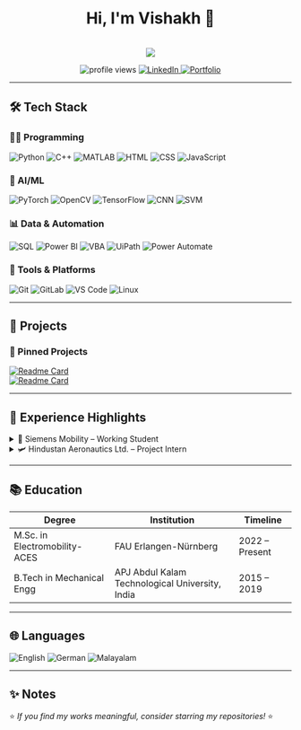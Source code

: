 <div align="center">
  <h1>Hi, I'm Vishakh 👋</h1>
  <br>
  <img src="https://readme-typing-svg.demolab.com?font=Fira+Code&pause=1000&color=00C7B7&width=435&lines=AI+in+Electromobility+Student;Process+Automation+Engineer;Data+Science+Enthusiast;Tech+Explorer" />
</div>

<p align="center">
  <img src="https://komarev.com/ghpvc/?username=cvishakh&label=Profile+Views&color=00C7B7&style=flat" alt="profile views" />
  <a href="https://linkedin.com/in/cvishakh">
    <img src="https://img.shields.io/badge/-Connect-blue?style=flat&logo=linkedin" alt="LinkedIn" />
  </a>
  <a href="https://cvishakh.github.io/">
    <img src="https://img.shields.io/badge/-Portfolio-00C7B7?style=flat&logo=github" alt="Portfolio" />
  </a>
</p>

---

## 🛠️ Tech Stack

### 👨‍💻 Programming
![Python](https://img.shields.io/badge/-Python-3776AB?logo=python&logoColor=white)
![C++](https://img.shields.io/badge/-C++-00599C?logo=c%2b%2b&logoColor=white)
![MATLAB](https://img.shields.io/badge/-MATLAB-0076A8?logo=mathworks&logoColor=white)
![HTML](https://img.shields.io/badge/-HTML5-E34F26?logo=html5&logoColor=white)
![CSS](https://img.shields.io/badge/-CSS3-1572B6?logo=css3)
![JavaScript](https://img.shields.io/badge/-JavaScript-F7DF1E?logo=javascript&logoColor=black)

### 🤖 AI/ML
![PyTorch](https://img.shields.io/badge/-PyTorch-EE4C2C?logo=pytorch)
![OpenCV](https://img.shields.io/badge/-OpenCV-5C3EE8?logo=opencv&logoColor=white)
![TensorFlow](https://img.shields.io/badge/-TensorFlow-FF6F00?logo=tensorflow)
![CNN](https://img.shields.io/badge/-CNN-grey)
![SVM](https://img.shields.io/badge/-SVM-black)

### 📊 Data & Automation
![SQL](https://img.shields.io/badge/-SQL-4479A1?logo=mysql&logoColor=white)
![Power BI](https://img.shields.io/badge/-Power%20BI-F2C811?logo=powerbi&logoColor=black)
![VBA](https://img.shields.io/badge/-VBA-1E4C3B?logo=excel&logoColor=white)
![UiPath](https://img.shields.io/badge/-UiPath-FF6600?logo=uipath&logoColor=white)
![Power Automate](https://img.shields.io/badge/-Power%20Automate-0066FF?logo=microsoftpowerautomate&logoColor=white)

### 🧰 Tools & Platforms
![Git](https://img.shields.io/badge/-Git-F05032?logo=git&logoColor=white)
![GitLab](https://img.shields.io/badge/-GitLab-FC6D26?logo=gitlab&logoColor=white)
![VS Code](https://img.shields.io/badge/-VS%20Code-007ACC?logo=visualstudiocode&logoColor=white)
![Linux](https://img.shields.io/badge/-Linux-FCC624?logo=linux&logoColor=black)

---

## 🚀 Projects

### 🔧 Pinned Projects
[![Readme Card](https://github-readme-stats.vercel.app/api/pin/?username=cvishakh&repo=dsss-bot&theme=dark)](https://github.com/cvishakh/dsss-bot)  
[![Readme Card](https://github-readme-stats.vercel.app/api/pin/?username=cvishakh&repo=stereo-vision-depth-estimation&theme=dark)](https://github.com/cvishakh/stereo-vision-depth-estimation)

---

## 💼 Experience Highlights

<details>
<summary>💼 Siemens Mobility – Working Student</summary>

- Automated repetitive tasks with VBA & SAP GUI scripting, increasing process efficiency.  
- Developed a Power BI Kanban dashboard for project insights, boosting visibility by 30%.  
- Integrated Snowflake DB and AI workflows via Power Automate and UiPath.
</details>

<details>
<summary>🛩️ Hindustan Aeronautics Ltd. – Project Intern</summary>

- Streamlined product database tracking using Jira and SAP MRO.  
- Coordinated project workflows across departments.  
</details>

---

## 📚 Education

| Degree                         | Institution                                       | Timeline       |
|--------------------------------|---------------------------------------------------|----------------|
| M.Sc. in Electromobility-ACES | FAU Erlangen-Nürnberg                             | 2022 – Present |
| B.Tech in Mechanical Engg     | APJ Abdul Kalam Technological University, India   | 2015 – 2019    |

---

## 🌐 Languages

![English](https://img.shields.io/badge/English-Fluent-blue)
![German](https://img.shields.io/badge/German-B1-yellow)
![Malayalam](https://img.shields.io/badge/Malayalam-Native-green)

---

## ✨ Notes

⭐ *If you find my works meaningful, consider starring my repositories!* ⭐

